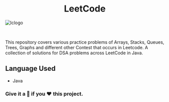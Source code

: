 <h1 align="center"> LeetCode </h1>

![lclogo](https://user-images.githubusercontent.com/80090908/167313537-0b1e2646-917b-421d-9f54-f4fa758f38e2.png)

<br>

This repository covers various practice problems of Arrays, Stacks, Queues, Trees, Graphs and different other Contest that occurs in Leetcode. 
A collection of solutions for DSA problems across LeetCode in Java.

## Language Used  
* Java
 
### Give it a 🌟 if you ❤ this project.
